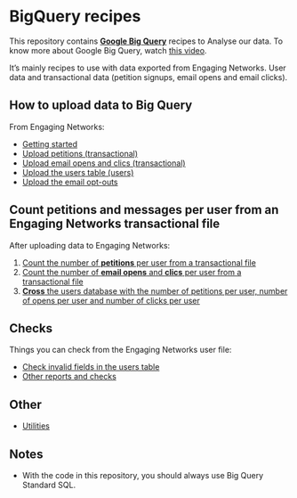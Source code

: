 # BigQuery recipes

This repository contains **[Google Big Query](https://bigquery.cloud.google.com/)** recipes to Analyse our data. To know more about Google Big Query, watch [this video](https://www.youtube.com/watch?v=eyBK9nj-7AA).

It’s mainly recipes to use with data exported from Engaging Networks. User data and transactional data (petition signups, email opens and email clicks).

## How to **upload data** to Big Query

From Engaging Networks:

* [Getting started](prepare-to-bigquery.md)
* [Upload petitions (transactional)](upload-petitions-transactional.md)
* [Upload email opens and clics (transactional)](upload-mails-transactional.md)
* [Upload the users table (users)](upload-users-table.md)
* [Upload the email opt-outs](upload-optouts.md)

## Count **petitions and messages per user** from an Engaging Networks transactional file

After uploading data to Engaging Networks:

1. [Count the number of **petitions** per user from a transactional file](count-petitions-per-user-from-transactional.sql)
2. [Count the number of **email opens** and **clics** per user from a transactional file](count-messages-per-user-from-transactional.sql)
3. [**Cross** the users database with the number of petitions per user, number of opens per user and number of clicks per user](cross-signups-opens-clics-with-users.sql)

## Checks

Things you can check from the Engaging Networks user file:

* [Check invalid fields in the users table](check-invalid-from-users.sql)
* [Other reports and checks](other-reports.sql)

## Other

* [Utilities](utilities.sql)

## Notes

* With the code in this repository, you should always use Big Query Standard SQL.